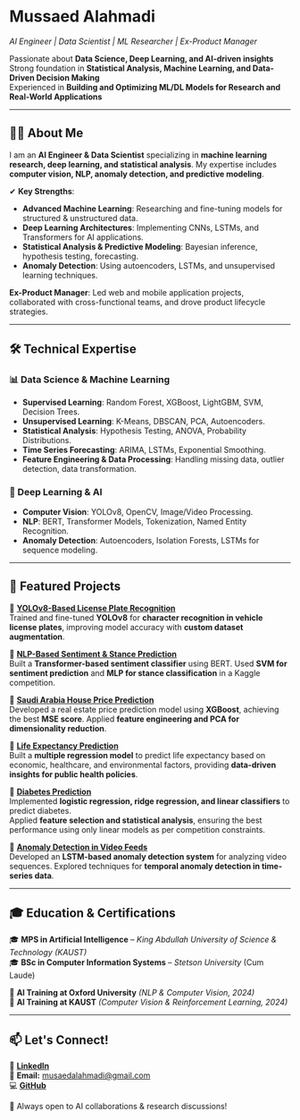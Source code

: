 # Mussaed Alahmadi  
*AI Engineer | Data Scientist | ML Researcher | Ex-Product Manager*  

Passionate about **Data Science, Deep Learning, and AI-driven insights**  
Strong foundation in **Statistical Analysis, Machine Learning, and Data-Driven Decision Making**  
Experienced in **Building and Optimizing ML/DL Models for Research and Real-World Applications**  

---

## 👨‍💻 About Me  
I am an **AI Engineer & Data Scientist** specializing in **machine learning research, deep learning, and statistical analysis**. My expertise includes **computer vision, NLP, anomaly detection, and predictive modeling**.  

✔ **Key Strengths**:  
- **Advanced Machine Learning**: Researching and fine-tuning models for structured & unstructured data.  
- **Deep Learning Architectures**: Implementing CNNs, LSTMs, and Transformers for AI applications.  
- **Statistical Analysis & Predictive Modeling**: Bayesian inference, hypothesis testing, forecasting.  
- **Anomaly Detection**: Using autoencoders, LSTMs, and unsupervised learning techniques.  

**Ex-Product Manager**: Led web and mobile application projects, collaborated with cross-functional teams, and drove product lifecycle strategies.  

---

## 🛠 Technical Expertise  

### 📊 Data Science & Machine Learning  
- **Supervised Learning**: Random Forest, XGBoost, LightGBM, SVM, Decision Trees.  
- **Unsupervised Learning**: K-Means, DBSCAN, PCA, Autoencoders.  
- **Statistical Analysis**: Hypothesis Testing, ANOVA, Probability Distributions.  
- **Time Series Forecasting**: ARIMA, LSTMs, Exponential Smoothing.  
- **Feature Engineering & Data Processing**: Handling missing data, outlier detection, data transformation.  

### 🤖 Deep Learning & AI  
- **Computer Vision**: YOLOv8, OpenCV, Image/Video Processing.  
- **NLP**: BERT, Transformer Models, Tokenization, Named Entity Recognition.  
- **Anomaly Detection**: Autoencoders, Isolation Forests, LSTMs for sequence modeling.  

---

## 📂 Featured Projects  


📌 **[YOLOv8-Based License Plate Recognition](https://github.com/Mussaed/license-plate-recognition)**  
Trained and fine-tuned **YOLOv8** for **character recognition in vehicle license plates**, improving model accuracy with **custom dataset augmentation**.  

📌 **[NLP-Based Sentiment & Stance Prediction](https://github.com/Mussaed/Predicting-an-Author-s-Stance-using-Tweets)**  
Built a **Transformer-based sentiment classifier** using BERT. Used **SVM for sentiment prediction** and **MLP for stance classification** in a Kaggle competition.  

📌 **[Saudi Arabia House Price Prediction](https://github.com/Mussaed/saudi-arabia-house-prices-prediction)**  
Developed a real estate price prediction model using **XGBoost**, achieving the best **MSE score**. Applied **feature engineering and PCA for dimensionality reduction**.  

📌 **[Life Expectancy Prediction](https://github.com/Mussaed/life-expectancy-predictions)**  
Built a **multiple regression model** to predict life expectancy based on economic, healthcare, and environmental factors, providing **data-driven insights for public health policies**.  

📌 **[Diabetes Prediction](https://github.com/Mussaed/diabetes-prediction)**  
Implemented **logistic regression, ridge regression, and linear classifiers** to predict diabetes.  
Applied **feature selection and statistical analysis**, ensuring the best performance using only linear models as per competition constraints.  


📌 **[Anomaly Detection in Video Feeds](https://github.com/Mussaed/anomaly-detection)**  
Developed an **LSTM-based anomaly detection system** for analyzing video sequences. Explored techniques for **temporal anomaly detection in time-series data**.  

---

## 🎓 Education & Certifications  

🎓 **MPS in Artificial Intelligence** – *King Abdullah University of Science & Technology (KAUST)*  
🎓 **BSc in Computer Information Systems** – *Stetson University* (Cum Laude)  

📜 **AI Training at Oxford University** *(NLP & Computer Vision, 2024)*  
📜 **AI Training at KAUST** *(Computer Vision & Reinforcement Learning, 2024)*  

---

## 📫 Let's Connect!  

💼 **[LinkedIn](https://www.linkedin.com/in/mussaed-alahmadi-928481244/)**  
📧 **Email:** [musaedalahmadi@gmail.com](mailto:musaedalahmadi@gmail.com)  
💻 **[GitHub](https://github.com/Mussaed)**  

🚀 Always open to AI collaborations & research discussions!  
